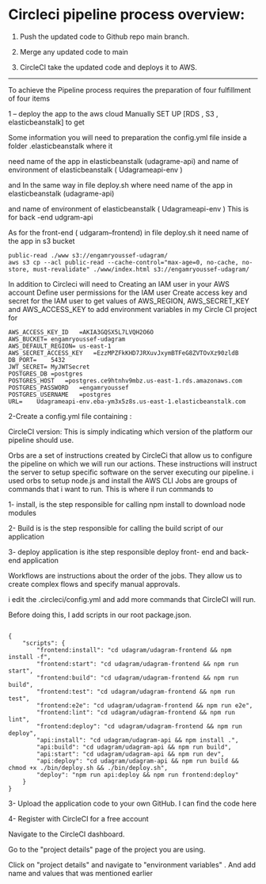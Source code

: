 # Circleci pipeline process overview:
 
   1. Push the updated code to Github repo main branch.

   2. Merge any updated code to main

   3. CircleCI take the updated code and deploys it to AWS.


   *************************************************************************

   
To achieve the Pipeline process requires the preparation of four fulfillment of four items

1 – deploy the app to the aws cloud Manually SET UP [RDS , S3 , elasticbeanstalk] to get 

Some information you will need to preparation the config.yml file inside a folder .elasticbeanstalk where it

 need name of the app in elasticbeanstalk  (udagrame-api) and
  name of environment of elasticbeanstalk ( Udagrameapi-env  )  

  and  In the same way in file deploy.sh where need name of the app in elasticbeanstalk  (udagrame-api) 

   and  name of environment of elasticbeanstalk    ( Udagrameapi-env  )    This is for back -end  udgram-api


As for the  front-end ( udgaram–frontend) in file deploy.sh it need name of the app in s3 bucket 

```
public-read ./www s3://engamryoussef-udagram/
aws s3 cp --acl public-read --cache-control="max-age=0, no-cache, no-store, must-revalidate" ./www/index.html s3://engamryoussef-udagram/

``````
In addition to
Circleci  will need to 
Creating an IAM user in your AWS account
Define user permissions for the IAM user
Create access key and secret for the IAM user to get values of 
AWS_REGION,  AWS_SECRET_KEY  and  AWS_ACCESS_KEY  to
add environment variables in my Circle CI project for

````````
AWS_ACCESS_KEY_ID	=AKIA3GQSX5L7LVQH2O6O
AWS_BUCKET=	engamryoussef-udagram
AWS_DEFAULT_REGION=	us-east-1
AWS_SECRET_ACCESS_KEY	=EzzMPZFkKHD7JRXuvJxymBTFeG8ZVTOvXz90zldB
DB_PORT=	5432
JWT_SECRET=	MyJWTSecret
POSTGRES_DB	=postgres
POSTGRES_HOST	=postgres.ce9htnhv9mbz.us-east-1.rds.amazonaws.com
POSTGRES_PASSWORD	=engamryoussef
POSTGRES_USERNAME	=postgres
URL=	Udagrameapi-env.eba-ym3x5z8s.us-east-1.elasticbeanstalk.com

`````````

2-Create a config.yml file containing :

CircleCI version: This is simply indicating which version of the platform our pipeline should use.

Orbs are a set of instructions created by CircleCi that allow us to configure the pipeline on which we will run our actions.
 These instructions will instruct the server to setup specific software on the server executing our pipeline. 
i used  orbs to setup node.js and install the AWS CLI 
Jobs are groups of commands that i want to run. This is where il run commands to 

1-	install, is the step responsible for calling npm install to download node modules 

2-	Build  is is the step responsible for calling the build script of our application

3- deploy application is ithe step responsible deploy front- end and back- end application


Workflows are instructions about the order of the jobs.
 They allow us to create complex flows and specify manual approvals. 


i edit the .circleci/config.yml and add more commands that CircleCI will run. 

Before doing this, I add scripts in our root package.json.

````

{
    "scripts": {
        "frontend:install": "cd udagram/udagram-frontend && npm install -f",
        "frontend:start": "cd udagram/udagram-frontend && npm run start",
        "frontend:build": "cd udagram/udagram-frontend && npm run build",
        "frontend:test": "cd udagram/udagram-frontend && npm run test",
        "frontend:e2e": "cd udagram/udagram-frontend && npm run e2e",
        "frontend:lint": "cd udagram/udagram-frontend && npm run lint",
        "frontend:deploy": "cd udagram/udagram-frontend && npm run deploy",
        "api:install": "cd udagram/udagram-api && npm install .",
        "api:build": "cd udagram/udagram-api && npm run build",
        "api:start": "cd udagram/udagram-api && npm run dev",
        "api:deploy": "cd udagram/udagram-api && npm run build && chmod +x ./bin/deploy.sh && ./bin/deploy.sh",
        "deploy": "npm run api:deploy && npm run frontend:deploy"
    }
}
````

3-	Upload the application code to your own GitHub. I can find the code here

4-	Register with CircleCI for a free account

Navigate to the CircleCI dashboard.

Go to the "project details" page of the project you are using.

Click on "project details" and navigate to "environment variables"
.
And add  name and values that was mentioned earlier 

